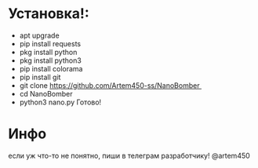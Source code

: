 # Установка!:

* apt upgrade
* pip install requests
* pkg install python
* pkg install python3
* pip install colorama 
* pip install git
* git clone https://github.com/Artem450-ss/NanoBomber 
* cd NanoBomber 
* python3 nano.py 
Готово! 

# Инфо
если уж что-то не понятно, пиши в телеграм разработчику! @artem450
